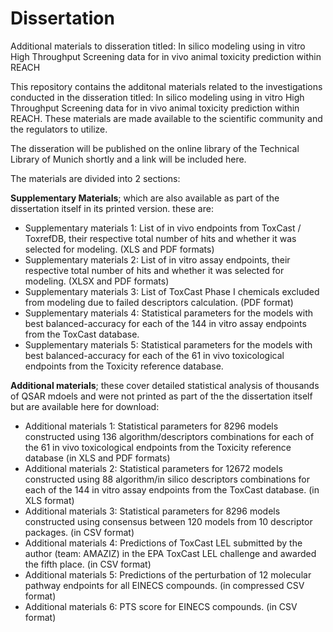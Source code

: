 # Dissertation
Additional materials to disseration titled: In silico modeling using in vitro High Throughput Screening data for in vivo animal toxicity prediction within REACH

This repository contains the additonal materials related to the investigations conducted in the disseration titled: In silico modeling using in vitro High Throughput Screening data for in vivo animal toxicity prediction within REACH. These materials are made available to the scientific community and the regulators to utilize.

The disseration will be published on the online library of the Technical Library of Munich shortly and a link will be included here.

The materials are divided into 2 sections:

**Supplementary Materials**; which are also available as part of the dissertation itself in its printed version. these are:

- Supplementary materials 1: List of in vivo endpoints from ToxCast / ToxrefDB, their respective total number of hits and whether it was selected for modeling. (XLS and PDF formats)
- Supplementary materials 2: List of in vitro assay endpoints, their respective total number of hits and whether it was selected for modeling. (XLSX and PDF formats)
- Supplementary materials 3: List of ToxCast Phase I chemicals excluded from modeling due to failed descriptors calculation. (PDF format) 
- Supplementary materials 4: Statistical parameters for the models with best balanced-accuracy for each of the 144 in vitro assay endpoints from the ToxCast database.
- Supplementary materials 5: Statistical parameters for the models with best balanced-accuracy for each of the 61 in vivo toxicological endpoints from the Toxicity reference database.

**Additional materials**; these cover detailed statistical analysis of thousands of QSAR mdoels and were not printed as part of the the dissertation itself but are available here for download:
- Additional materials 1: Statistical parameters for 8296 models constructed using 136 algorithm/descriptors combinations for each of the 61 in vivo toxicological endpoints from the Toxicity reference database (in XLS and PDF formats)
- Additional materials 2: Statistical parameters for 12672 models constructed using 88 algorithm/in silico descriptors combinations for each of the 144 in vitro assay endpoints from the ToxCast database. (in XLS format)
- Additional materials 3: Statistical parameters for 8296 models constructed using consensus between 120 models from 10 descriptor packages. (in CSV format)
- Additional materials 4: Predictions of ToxCast LEL submitted by the author (team: AMAZIZ) in the EPA ToxCast LEL challenge and awarded the fifth place. (in CSV format)
- Additional materials 5: Predictions of the perturbation of 12 molecular pathway endpoints for all EINECS compounds. (in compressed CSV format)
- Additional materials 6: PTS score for EINECS compounds. (in CSV format)